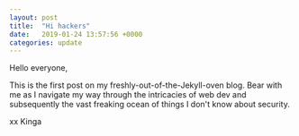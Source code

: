 ```yaml
---
layout: post
title:  "Hi hackers"
date:   2019-01-24 13:57:56 +0000
categories: update
---
```

Hello everyone,

This is the first post on my freshly-out-of-the-Jekyll-oven blog.
Bear with me as I navigate my way through the intricacies of web dev and subsequently
the vast freaking ocean of things I don't know about security.

xx
Kinga

